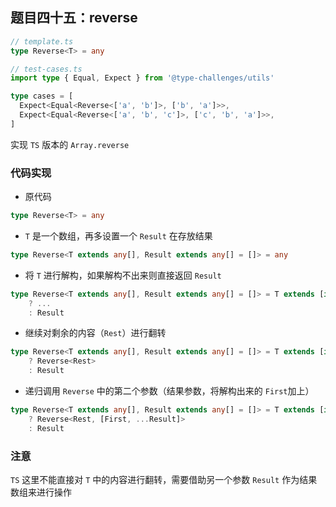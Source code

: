 ## 题目四十五：reverse

```ts
// template.ts
type Reverse<T> = any
```

```ts
// test-cases.ts
import type { Equal, Expect } from '@type-challenges/utils'

type cases = [
  Expect<Equal<Reverse<['a', 'b']>, ['b', 'a']>>,
  Expect<Equal<Reverse<['a', 'b', 'c']>, ['c', 'b', 'a']>>,
]
```

实现 `TS` 版本的 `Array.reverse`



### 代码实现

- 原代码

```ts
type Reverse<T> = any
```

- `T` 是一个数组，再多设置一个 `Result` 在存放结果

```ts
type Reverse<T extends any[], Result extends any[] = []> = any
```

- 将 `T` 进行解构，如果解构不出来则直接返回 `Result`

```ts
type Reverse<T extends any[], Result extends any[] = []> = T extends [infer First, ...infer Rest]
	? ...
	: Result
```

- 继续对剩余的内容（`Rest`）进行翻转

```ts
type Reverse<T extends any[], Result extends any[] = []> = T extends [infer First, ...infer Rest]
	? Reverse<Rest>
	: Result
```

- 递归调用 `Reverse` 中的第二个参数（结果参数，将解构出来的 `First`加上）

```ts
type Reverse<T extends any[], Result extends any[] = []> = T extends [infer First, ...infer Rest]
	? Reverse<Rest, [First, ...Result]>
	: Result
```



### 注意

`TS` 这里不能直接对 `T` 中的内容进行翻转，需要借助另一个参数 `Result` 作为结果数组来进行操作